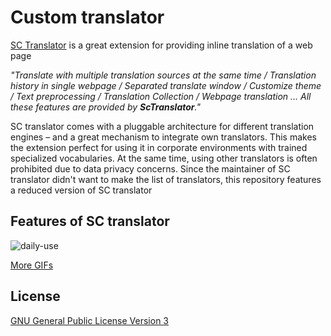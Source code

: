 # Custom translator

[SC Translator](https://github.com/chunibyocola/sc-translator-crx) is a great extension for providing inline translation of a web page

_"Translate with multiple translation sources at the same time / Translation history in single webpage / Separated translate window / Customize theme / Text preprocessing / Translation Collection / Webpage translation ... All these features are provided by **ScTranslator**."_

SC translator comes with a pluggable architecture for different translation engines – and a great mechanism to integrate own translators. This makes the extension perfect for using it in corporate environments with trained specialized vocabularies.
At the same time, using other translators is often prohibited due to data privacy concerns.
Since the maintainer of SC translator didn't want to make the list of translators, this repository features a reduced version of SC translator

## Features of SC translator

![daily-use](./docs/images/daily-use.gif)

[More GIFs](https://github.com/chunibyocola/sc-translator-crx/discussions/19)


## License

[GNU General Public License Version 3](https://github.com/chunibyocola/sc-translator-crx/blob/master/LICENSE)